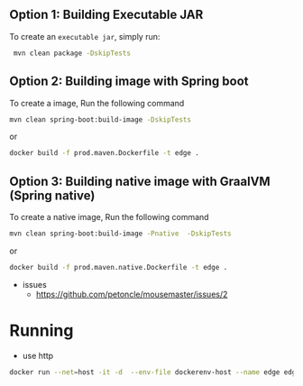 ## Option 1: Building Executable JAR
To create an ``executable jar``, simply run:  

```bash
 mvn clean package -DskipTests
``` 

## Option 2: Building image with Spring boot
To create a image, Run the following command

```bash
mvn clean spring-boot:build-image -DskipTests
```
or 
```bash
docker build -f prod.maven.Dockerfile -t edge .
```

## Option 3: Building native image with GraalVM (Spring native)
To create a native image, Run the following command

```bash
mvn clean spring-boot:build-image -Pnative  -DskipTests
```
or 
```bash
docker build -f prod.maven.native.Dockerfile -t edge .
```
* issues 
   * https://github.com/petoncle/mousemaster/issues/2
# Running 
* use http
```bash
docker run --net=host -it -d  --env-file dockerenv-host --name edge edge:latest
```
